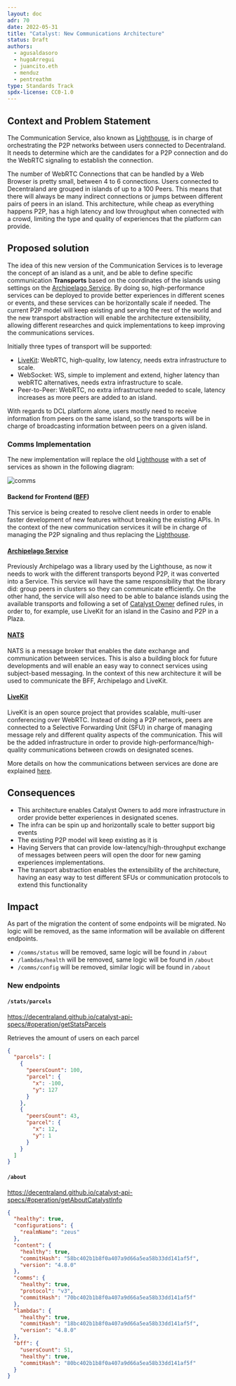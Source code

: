 ```yaml
---
layout: doc
adr: 70
date: 2022-05-31
title: "Catalyst: New Communications Architecture"
status: Draft
authors:
  - agusaldasoro
  - hugoArregui
  - juancito.eth
  - menduz
  - pentreathm
type: Standards Track
spdx-license: CC0-1.0
---
```


## Context and Problem Statement

The Communication Service, also known as [Lighthouse](https://github.com/decentraland/lighthouse), is in charge of orchestrating the P2P networks between users connected to Decentraland. It needs to determine which are the candidates for a P2P connection and do the WebRTC signaling to establish the connection.

The number of WebRTC Connections that can be handled by a Web Browser is pretty small, between 4 to 6 connections. Users connected to Decentraland are grouped in islands of up to a 100 Peers. This means that there will always be many indirect connections or jumps between different pairs of peers in an island. This architecture, while cheap as everything happens P2P, has a high latency and low throughput when connected with a crowd, limiting the type and quality of experiences that the platform can provide.

## Proposed solution

The idea of this new version of the Communication Services is to leverage the concept of an island as a unit, and be able to define specific communication **Transports** based on the coordinates of the islands using settings on the [Archipelago Service](https://github.com/decentraland/archipelago-service). By doing so, high-performance services can be deployed to provide better experiences in different scenes or events, and these services can be horizontally scale if needed. The current P2P model will keep existing and serving the rest of the world and the new transport abstraction will enable the architecture extensibility, allowing different researches and quick implementations to keep improving the communications services.

Initially three types of transport will be supported:

- [LiveKit](https://livekit.io/): WebRTC, high-quality, low latency, needs extra infrastructure to scale.
- WebSocket: WS, simple to implement and extend, higher latency than webRTC alternatives, needs extra infrastructure to scale.
- Peer-to-Peer: WebRTC, no extra infrastructure needed to scale, latency increases as more peers are added to an island.

With regards to DCL platform alone, users mostly need to receive information from peers on the same island, so the transports will be in charge of broadcasting information between peers on a given island.

### Comms Implementation

The new implementation will replace the old [Lighthouse](https://github.com/decentraland/lighthouse) with a set of services as shown in the following diagram:

![comms](resources/ADR-70/new-comms.png)

#### Backend for Frontend ([BFF](https://github.com/decentraland/sdk/issues/180))

This service is being created to resolve client needs in order to enable faster development of new features without breaking the existing APIs. In the context of the new communication services it will be in charge of managing the P2P signaling and thus replacing the [Lighthouse](https://github.com/decentraland/lighthouse).

#### [Archipelago Service](https://github.com/decentraland/archipelago-service)

Previously Archipelago was a library used by the Lighthouse, as now it needs to work with the different transports beyond P2P, it was converted into a Service. This service will have the same responsibility that the library did: group peers in clusters so they can communicate efficiently. On the other hand, the service will also need to be able to balance islands using the available transports and following a set of [Catalyst Owner](https://github.com/decentraland/catalyst-owner) defined rules, in order to, for example, use LiveKit for an island in the Casino and P2P in a Plaza.

#### [NATS](https://nats.io/)

NATS is a message broker that enables the date exchange and communication between services. This is also a building block for future developments and will enable an easy way to connect services using subject-based messaging. In the context of this new architecture it will be used to communicate the BFF, Archipelago and LiveKit.

#### [LiveKit](https://livekit.io/)

LiveKit is an open source project that provides scalable, multi-user conferencing over WebRTC. Instead of doing a P2P network, peers are connected to a Selective Forwarding Unit (SFU) in charge of managing message rely and different quality aspects of the communication. This will be the added infrastructure in order to provide high-performance/high-quality communications between crowds on designated scenes.

More details on how the communications between services are done are explained [here](https://github.com/decentraland/comms-v3/blob/main/docs/comms.md).

## Consequences

- This architecture enables Catalyst Owners to add more infrastructure in order provide better experiences in designated scenes.
- The infra can be spin up and horizontally scale to better support big events
- The existing P2P model will keep existing as it is
- Having Servers that can provide low-latency/high-throughput exchange of messages between peers will open the door for new gaming experiences implementations.
- The transport abstraction enables the extensibility of the architecture, having an easy way to test different SFUs or communication protocols to extend this functionality

## Impact

As part of the migration the content of some endpoints will be migrated. No logic will be removed, as the same information will be available on different endpoints.

- `/comms/status` will be removed, same logic will be found in `/about`
- `/lambdas/health` will be removed, same logic will be found in `/about`
- `/comms/config` will be removed, similar logic will be found in `/about`

### New endpoints

#### `/stats/parcels`

https://decentraland.github.io/catalyst-api-specs/#operation/getStatsParcels

Retrieves the amount of users on each parcel

```json
{
  "parcels": [
    {
      "peersCount": 100,
      "parcel": {
        "x": -100,
        "y": 127
      }
    },
    {
      "peersCount": 43,
      "parcel": {
        "x": 12,
        "y": 1
      }
    }
  ]
}
```

#### `/about`

https://decentraland.github.io/catalyst-api-specs/#operation/getAboutCatalystInfo

```json
{
  "healthy": true,
  "configurations": {
    "realmName": "zeus"
  },
  "content": {
    "healthy": true,
    "commitHash": "58bc402b1b8f0a407a9d66a5ea58b33dd141af5f",
    "version": "4.8.0"
  },
  "comms": {
    "healthy": true,
    "protocol": "v3",
    "commitHash": "70bc402b1b8f0a407a9d66a5ea58b33dd141af5f"
  },
  "lambdas": {
    "healthy": true,
    "commitHash": "18bc402b1b8f0a407a9d66a5ea58b33dd141af5f",
    "version": "4.8.0"
  },
  "bff": {
    "usersCount": 51,
    "healthy": true,
    "commitHash": "80bc402b1b8f0a407a9d66a5ea58b33dd141af5f"
  }
}
```
